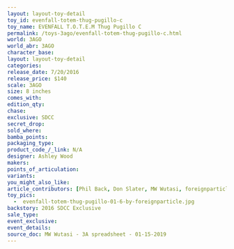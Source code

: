 ```yaml
---
layout: layout-toy-detail 
toy_id: evenfall-totem-thug-pugillo-c
toy_name: EVENFALL T.O.T.E.M Thug Pugillo C
permalink: /toys-3ago/evenfall-totem-thug-pugillo-c.html
world: 3AGO
world_abr: 3AGO
character_base: 
layout: layout-toy-detail
categories: 
release_date: 7/20/2016
release_price: $140 
scale: 3AGO
size: 8 inches
comes_with: 
edition_qty: 
chase: 
exclusive: SDCC
secret_drop: 
sold_where: 
bamba_points: 
packaging_type: 
product_code_/_link: N/A
designer: Ashley Wood
makers: 
points_of_articulation: 
variants: 
you_might_also_like: 
article_contributors: [Phil Back, Don Slater, MW Wutasi, foreignparticle]
toy_pics: 
  -  evenfall-totem-thug-pugillo-01-6-by-foreignparticle.jpg
backstory: 2016 SDCC Exclusive
sale_type: 
event_exclusive: 
event_details: 
source_doc: MW Wutasi - 3A spreadsheet - 01-15-2019
---
```

